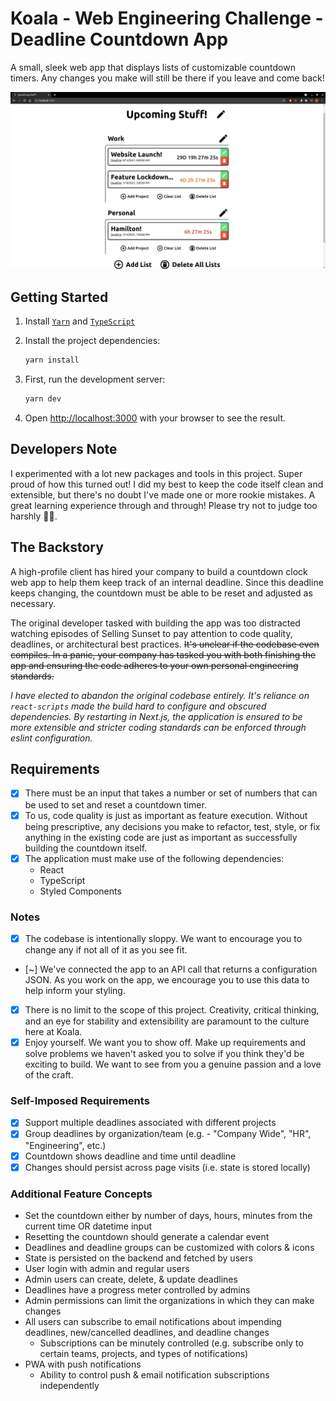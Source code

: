 # Koala - Web Engineering Challenge - Deadline Countdown App

A small, sleek web app that displays lists of customizable countdown timers. Any changes you make will still be there if you leave and come back!

![Deadline management app](/misc/Screenshot-from-2021-07-14-12-32-34.png)

## Getting Started

1. Install [`Yarn`](https://yarnpkg.com/en/) and [`TypeScript`](https://www.typescriptlang.org)

2. Install the project dependencies:

    ```bash
    yarn install
    ```

3. First, run the development server:

    ```bash
    yarn dev
    ```

4. Open [http://localhost:3000](http://localhost:3000) with your browser to see the result.

## Developers Note

I experimented with a lot new packages and tools in this project. Super proud of how this turned out! I did my best to keep the code itself clean and extensible, but there's no doubt I've made one or more rookie mistakes. A great learning experience through and through! Please try not to judge too harshly 🙏🙇.

## The Backstory

A high-profile client has hired your company to build a countdown clock web app to help them keep track of an internal deadline. Since this deadline keeps changing, the countdown must be able to be reset and adjusted as necessary.

The original developer tasked with building the app was too distracted watching episodes of Selling Sunset to pay attention to code quality, deadlines, or architectural best practices. ~~It's unclear if the codebase even compiles. In a panic, your company has tasked you with both finishing the app and ensuring the code adheres to your own personal engineering standards.~~

*I have elected to abandon the original codebase entirely. It's reliance on `react-scripts` made the build hard to configure and obscured dependencies. By restarting in Next.js, the application is ensured to be more extensible and stricter coding standards can be enforced through eslint configuration.*

## Requirements

- [x] There must be an input that takes a number or set of numbers that can be used to set and reset a countdown timer.
- [x] To us, code quality is just as important as feature execution. Without being prescriptive, any decisions you make to refactor, test, style, or fix anything in the existing code are just as important as successfully building the countdown itself.
- [x] The application must make use of the following dependencies:
  - React
  - TypeScript
  - Styled Components

### Notes

- [x] The codebase is intentionally sloppy. We want to encourage you to change any if not all of it as you see fit.
- [~] We've connected the app to an API call that returns a configuration JSON. As you work on the app, we encourage you to use this data to help inform your styling.
- [x] There is no limit to the scope of this project. Creativity, critical thinking, and an eye for stability and extensibility are paramount to the culture here at Koala.
- [x] Enjoy yourself. We want you to show off. Make up requirements and solve problems we haven't asked you to solve if you think they'd be exciting to build. We want to see from you a genuine passion and a love of the craft.

### Self-Imposed Requirements

- [x] Support multiple deadlines associated with different projects
- [x] Group deadlines by organization/team (e.g. - "Company Wide", "HR", "Engineering", etc.)
- [x] Countdown shows deadline and time until deadline
- [x] Changes should persist across page visits (i.e. state is stored locally)

### Additional Feature Concepts

- Set the countdown either by number of days, hours, minutes from the current time OR datetime input
- Resetting the countdown should generate a calendar event
- Deadlines and deadline groups can be customized with colors & icons
- State is persisted on the backend and fetched by users
- User login with admin and regular users
- Admin users can create, delete, & update deadlines
- Deadlines have a progress meter controlled by admins
- Admin permissions can limit the organizations in which they can make changes
- All users can subscribe to email notifications about impending deadlines, new/cancelled deadlines, and deadline changes
  - Subscriptions can be minutely controlled (e.g. subscribe only to certain teams, projects, and types of notifications)
- PWA with push notifications
  - Ability to control push & email notification subscriptions independently
